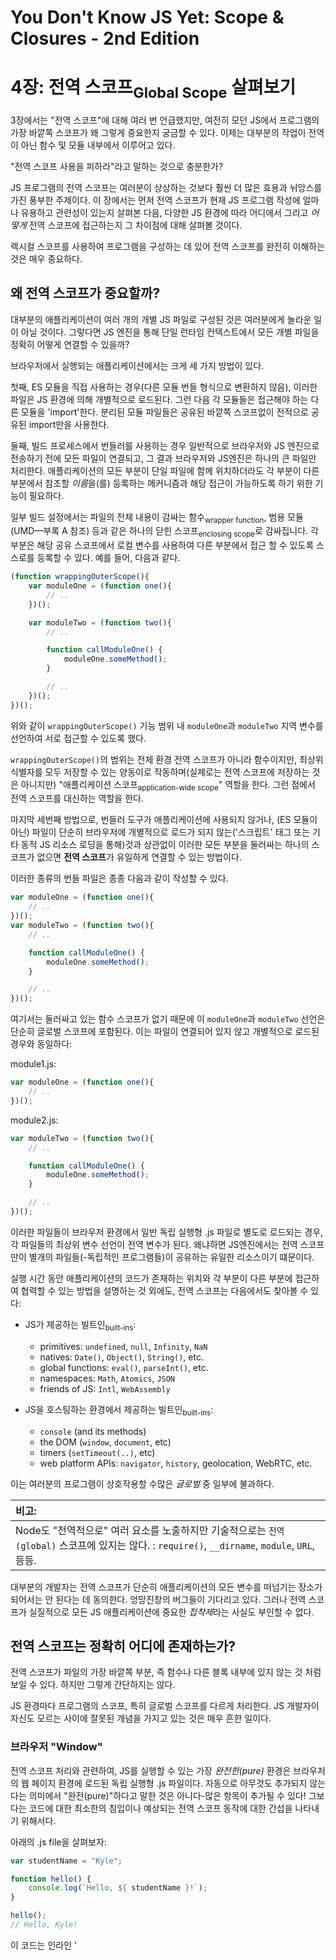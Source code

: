 # You Don't Know JS Yet: Scope & Closures - 2nd Edition
# 4장: 전역 스코프<sub>Global Scope</sub> 살펴보기

3장에서는 "전역 스코프"에 대해 여러 번 언급했지만, 여전히 모던 JS에서 프로그램의 가장 바깥쪽 스코프가 왜 그렇게 중요한지 궁금할 수 있다. 이제는 대부분의 작업이 전역이 아닌 함수 및 모듈 내부에서 이루어고 있다.

"전역 스코프 사용을 피하라"라고 말하는 것으로 충분한가?

JS 프로그램의 전역 스코프는 여러분이 상상하는 것보다 훨씬 더 많은 효용과 뉘앙스를 가진 풍부한 주제이다. 이 장에서는 먼저 전역 스코프가 현재 JS 프로그램 작성에 얼마나 유용하고 관련성이 있는지 살펴본 다음, 다양한 JS 환경에 따라 어디에서 그리고 *어떻게* 전역 스코프에 접근하는지 그 차이점에 대해 살펴볼 것이다.

렉시컬 스코프를 사용하여 프로그램을 구성하는 데 있어 전역 스코프를 완전히 이해하는 것은 매우 중요하다.

## 왜 전역 스코프가 중요할까?

대부분의 애플리케이션이 여러 개의 개별 JS 파일로 구성된 것은 여러분에게 놀라운 일이 아닐 것이다. 그렇다면 JS 엔진을 통해 단일 런타임 컨텍스트에서 모든 개별 파일을 정확히 어떻게 연결할 수 있을까?

브라우저에서 실행되는 애플리케이션에서는 크게 세 가지 방법이 있다.

첫째, ES 모듈을 직접 사용하는 경우(다른 모듈 번들 형식으로 변환하지 않음), 이러한 파일은 JS 환경에 의해 개별적으로 로드된다. 그런 다음 각 모듈들은 접근해야 하는 다른 모듈을 'import'한다. 분리된 모듈 파일들은 공유된 바깥쪽 스코프없이 전적으로 공유된 import만을 사용한다.

둘째, 빌드 프로세스에서 번들러를 사용하는 경우 일반적으로 브라우저와 JS 엔진으로 전송하기 전에 모든 파일이 연결되고, 그 결과 브라우저와 JS엔진은 하나의 큰 파일만 처리한다. 애플리케이션의 모든 부분이 단일 파일에 함께 위치하더라도 각 부분이 다른 부분에서 참조할 *이름*을(를) 등록하는 메커니즘과 해당 접근이 가능하도록 하기 위한 기능이 필요하다.

일부 빌드 설정에서는 파일의 전체 내용이 감싸는 함수<sub>wrapper function</sub>, 범용 모듈(UMD—부록 A 참조) 등과 같은 하나의 닫힌 스코프<sub>enclosing scope</sub>로 감싸집니다. 각 부분은 해당 공유 스코프에서 로컬 변수를 사용하여 다른 부분에서 접근 할 수 있도록 스스로를 등록할 수 있다. 예를 들어, 다음과 같다.

```js
(function wrappingOuterScope(){
    var moduleOne = (function one(){
        // ..
    })();

    var moduleTwo = (function two(){
        // ..

        function callModuleOne() {
            moduleOne.someMethod();
        }

        // ..
    })();
})();
```

위와 같이 `wrappingOuterScope()` 기능 범위 내 `moduleOne`과 `moduleTwo` 지역 변수를 선언하여 서로 접근할 수 있도록 했다.

`wrappingOuterScope()`의 범위는 전체 환경 전역 스코프가 아니라 함수이지만, 최상위 식별자를 모두 저장할 수 있는 양동이로 작동하며(실제로는 전역 스코프에 저장하는 것은 아니지만) "애플리케이션 스코프<sub>application-wide scope</sub>" 역할을 한다. 그런 점에서 전역 스코프를 대신하는 역할을 한다.

마지막 세번째 방법으로, 번들러 도구가 애플리케이션에 사용되지 않거나, (ES 모듈이 아닌) 파일이 단순히 브라우저에 개별적으로 로드가 되지 않는('스크립트' 태그 또는 기타 동적 JS 리소스 로딩을 통해)것과 상관없이 이러한 모든 부분을 둘러싸는 하나의 스코프가 없으면  **전역 스코프**가 유일하게 연결할 수 있는 방법이다.

이러한 종류의 번들 파일은 종종 다음과 같이 작성할 수 있다.

```js
var moduleOne = (function one(){
    // ..
})();
var moduleTwo = (function two(){
    // ..

    function callModuleOne() {
        moduleOne.someMethod();
    }

    // ..
})();
```

여기서는 둘러싸고 있는 함수 스코프가 없기 때문에 이 `moduleOne`과 `moduleTwo` 선언은 단순히 글로벌 스코프에 포함된다. 이는 파일이 연결되어 있지 않고 개별적으로 로드된 경우와 동일하다:

module1.js:

```js
var moduleOne = (function one(){
    // ..
})();
```

module2.js:

```js
var moduleTwo = (function two(){
    // ..

    function callModuleOne() {
        moduleOne.someMethod();
    }

    // ..
})();
```

이러한 파일들이 브라우저 환경에서 일반 독립 실행형 .js 파일로 별도로 로드되는 경우, 각 파일들의 최상위 변수 선언이 전역 변수가 된다. 왜냐하면 JS엔진에서는 전역 스코프만이 별개의 파일들(-독립적인 프로그램들)이 공유하는 유일한 리소스이기 떄문이다.

실행 시간 동안 애플리케이션의 코드가 존재하는 위치와 각 부분이 다른 부분에 접근하여 협력할 수 있는 방법을 설명하는 것 외에도, 전역 스코프는 다음에서도 찾아볼 수 있다:


* JS가 제공하는 빌트인<sub>built-ins</sub>:

    - primitives: `undefined`, `null`, `Infinity`, `NaN`
    - natives: `Date()`, `Object()`, `String()`, etc.
    - global functions: `eval()`, `parseInt()`, etc.
    - namespaces: `Math`, `Atomics`, `JSON`
    - friends of JS: `Intl`, `WebAssembly`

* JS을 호스팅하는 환경에서 제공하는 빌트인<sub>built-ins</sub>:

    - `console` (and its methods)
    - the DOM (`window`, `document`, etc)
    - timers (`setTimeout(..)`, etc)
    - web platform APIs: `navigator`, `history`, geolocation, WebRTC, etc.

이는 여러분의 프로그램이 상호작용할 수많은 *글로벌* 중 일부에 불과하다.

| 비고: |
| :--- |
| Node도 "전역적으로" 여러 요소를 노출하지만 기술적으로는 `전역(global)` 스코프에 있지는 않다. : `require()`, `__dirname`, `module`, `URL`, 등등. |

대부분의 개발자는 전역 스코프가 단순히 애플리케이션의 모든 변수를 떠넘기는 장소가 되어서는 안 된다는 데 동의한다. 엉망진창의 버그들이 기다리고 있다. 그러나 전역 스코프가 실질적으로 모든 JS 애플리케이션에 중요한 *접착제*라는 사실도 부인할 수 없다.

## 전역 스코프는 정확히 어디에 존재하는가?

전역 스코프가 파일의 가장 바깥쪽 부분, 즉 함수나 다른 블록 내부에 있지 않는 것 처럼 보일 수 있다. 하지만 그렇게 간단하지는 않다.

JS 환경마다 프로그램의 스코프, 특히 글로벌 스코프를 다르게 처리한다. JS 개발자이 자신도 모르는 사이에 잘못된 개념을 가지고 있는 것은 매우 흔한 일이다.

### 브라우저 "Window" 

전역 스코프 처리와 관련하여, JS를 실행할 수 있는 가장 *완전한(pure)* 환경은 브라우저의 웹 페이지 환경에 로드된 독립 실행형 .js 파일이다. 자동으로 아무것도 추가되지 않는다는 의미에서 "완전(pure)"하다고 말한 것은 아니다-많은 항목이 추가될 수 있다! 그보다는 코드에 대한 최소한의 침입이나 예상되는 전역 스코프 동작에 대한 간섭을 나타내기 위해서다.

아래의 .js file을 살펴보자:

```js
var studentName = "Kyle";

function hello() {
    console.log(`Hello, ${ studentName }!`);
}

hello();
// Hello, Kyle!
```

이 코드는 인라인 '<script> 태그나, 마크업에 있는 스크립트 태그 '<script src=...>' 또는 동적으로 생성되는 `<script>` DOM 엘리먼트를 통해 로드될 수 있다. 이 세 가지 경우 모두에서, `studentName`과 `hello` 식별자는 전역 스코프에서 선언된다.

즉, 전역 개체(일반적으로 브라우저의 `window`)에 접근하면 거기에서 같은 이름을 가진 속성을 찾을 수 있다.

```js
var studentName = "Kyle";

function hello() {
    console.log(`Hello, ${ window.studentName }!`);
}

window.hello();
// Hello, Kyle!
```

이는 JS 스펙을 읽었을 때 예상되는 기본 동작이다. 바깥 스코프는 *전역 범위*이며 스펙에 따라 'studentName'은 전역 변수로 생성된다.

그게 바로 여기서 말하는 *완전*의 의미다. 그러나 안타깝게도 이러한 상황이 모든 JS 환경에 적용되는 것은 아니며, 그래서 JS 개발자들에게는 종종 놀라게 한다.

#### 전역을 섀도잉하는 전역

3장의 섀도잉(및 전역 언섀도잉)에 대한 내용을 떠올려보자. 하나의 변수 선언이 바깥 스코프에서 동일한 이름의 선언에 대한 접근을 재정의하고 차단할 수 있었다.

전역 변수와 동일한 이름의 전역 속성 간의 차이로 인해 발생하는 비정상적인 결과는 전역 스코프 자체 내에서 전역 개체 속성이 전역 변수에 의해 가려질 수 있다는 것이다.

```js
window.something = 42;

let something = "Kyle";

console.log(something);
// Kyle

console.log(window.something);
// 42
```

`let` 선언은 `어떤` 전역 변수를 추가하지 전역 객체 속성은 추가하지 않는다(3장 참조). 그 효과는  `어떤` 렉시컬 식별자가 `어떤` 전역 객체 속성을 섀도잉하는 것이다.

전역 객체와 전역 범위 간의 차이를 만드는 것은 확실히 좋지 않은 생각이다. 코드를 읽는 사람들은 거의 틀림없이 실수할 것이다.

전역 선언을 통해 이러한 상황을 피할 수 있는 간단한 방법은 전역에 항상 'var'를 사용하는 것이다. 블록 스코프에서는 'let'과 'const'을 사용해라(6장의 "블록 스코프 지정" 참조).

#### DOM 전역

브라우저가 호스팅하는 JS 환경은 가장 *완전*한 전역 스코프 동작들을 가진다고 말했다. 그러나 완벽하게 *완전*한 것은 아니다.

브라우저 기반 JS  애플리케이션에서 발생할 수 있는 한 가지 놀라운 동작: 'id' 속성을 가진 DOM 요소는 이를 참조하는 전역 변수를 자동으로 생성한다.

아래 마크업을 살펴보자:    

```text
<ul id="my-todo-list">
   <li id="first">Write a book</li>
   ..
</ul>
```

그리고 그 페이지의 JS는 다음을 포함한다:    

```js
first;
// <li id="first">..</li>

window["my-todo-list"];
// <ul id="my-todo-list">..</ul>
```

`id` 값이 유효한 렉시컬 이름(`first`와 같이)이면 렉시컬 변수가 생성햔다. 그렇지 않은 경우 전역 개체를 통해서만 전역에 접근할 수 있다(`window[..]`).    

모든 `id`가 포함된 DOM 요소를 전역 변수로 자동 등록하는 것은 오래된 브라우저 레거시에며, 그럼에도 불구하고 많은 오래된 사이트들이 여전히 이 요소에 의존하고 있기 때문에 유지되어야 한다. 이러한 전역 변수가 생성되어있더라도 절대 사용하지 않는 것이 좋다.    

#### (Window) Name 안에는 무엇이 있나?

브라우저 기반 JS의 또 다른 전역 특이성:

```js
var name = 42;

console.log(name, typeof name);
// "42" string
```

`window.name`은 브라우저 컨텍스트에서 미리 정의된 "전역"이며 전역 객체의 속성이기 때문에 일반적인 전역 변수처럼 보인다.(그러나 "일반"이 아니다).
    
선언에 'var'를 사용했는데, 사전 정의된 `name` 전역 속성을 ** 가리지 ** 않는다. 즉, 'var' 선언은 무시된다. 해당 이름의 전역 스코프 객체 속성이 이미 있기 때문이다. 앞서 논의했듯이 `let name`을 사용했다면 `window.name`에 별도의 전역 `name` 변수로 객체 속성을 가렸을 것이다.

그런데 정말 놀라운 동작은 `42`라는 숫자를 `name`(따라서 `window.name`)에 붙였음에도 불구하고 그 값을 회수하면 `"42"`라는 문자열이 붙는다는 것이다. 이는 `window` 객체에 미리 정의된 getter/setter가 그 값을 string으로 만들기 때문이다. 으악!    
    
DOM 엘리먼트 ID 및 `window.name`과 같은 일부 드문 경우를 제외하고, 브라우저 페이지에서 독립 실행형 파일로 실행되는 JS는 가장 *완전한* 전역 스코프 동작을 수행한다.    

### 웹 워커

웹 워커는 기본 JS 프로그램을 실행하는 스레드와 완전히 다른 스레드(운영 체제 기준)에서 JS 파일을 실행할 수 있는 브라우저-JS 동작 위에 있는 웹 플랫폼 익스텐션이다.    

이러한 웹 워커 프로그램은 별도의 스레드에서 실행되기 때문에 애플리케이션의 메인 스레드와의 통신에서 제한되어 경합 조건 및 기타 문제를 방지/제한한다. 예를 들어 웹 워커 코드는 DOM에 대한 접근 권한이 없다. 그러나 `navigator`와 같이 일부 웹 API는 워커가 사용할 수 있다.    

웹 워커는 완전히 별개의 프로그램으로 취급되기 때문에 메인 JS 프로그램과 전역 스코프를 공유하지 않는다. 그러나 브라우저의 JS 엔진에서 여전히 코드가 실행 중이므로 전역 스코프 동작에 대해 유사한 *완전함*을 기대할 수 있다. DOM 접근이 없기 때문에 전역 스코프에 대한 `window` 별칭이 없다.    

웹 워커에서 전역 객체 참조는 일반적으로 'self'를 사용하여 이루어진다:  

```js
var studentName = "Kyle";
let studentID = 42;

function hello() {
    console.log(`Hello, ${ self.studentName }!`);
}

self.hello();
// Hello, Kyle!

self.studentID;
// undefined
```

주요 JS 프로그램과 마찬가지로 'var' 및 'function' 선언은 글로벌 객체(일명 `self`)에 미러링된 속성을 생성한다. 다른 선언들(`let`, etc)은 그렇게 하지 못한다.   

여기서 확인한 전역 스코프 동작은 JS 프로그램을 실행할 때 만큼 *완전*하다: 문제를 해결할 DOM이 없기 때문에 더 *완전*할 수 있다.

### 개발자 도구 Console/REPL    

1장에서 개발자 도구가 완전히 종속된 JS 환경을 만들지 않는다는 점을 기억해라. 이들은 JS 코드를 처리하지만, 또한 UX 인터렉션이 개발자에게 가장 친숙하도록(일명 개발자 경험 또는 DX)하는 것을 지향한다.    

경우에 따라 전체 JS 프로그램을 처리하는 데 필요한 일반적인 엄격한 단계보다 짧은 JS 스니펫으로 입력할 때 DX를 선호하면 프로그램과 도구 간에 코드 동작에서 관찰 가능한 차이가 발생한다. 예를 들어, 개발 도구에 코드를 입력할 때 JS 프로그램에 적용되는 특정 오류 조건이 완화되어 표시되지 않을 수 있다.    

위에서 말한 스코프와 관련하여 관찰할 수 있는 동작의 차이는 다음과 같다.    

* 전역 스코프의 동작    

* 호이스팅 (5장 참고)

* 가장 바깥 스코프에서 사용될 때 Block-scoping 선언 (`let` / `const`, 6장 참고)

console/REPL을 사용할 때 가장 바깥쪽 스코프의 입력문이 실제 전역 스코프위에서 처리되고 있는 것처럼 보일 수 있지만, 이는 정확하지는 않다. 이러한 툴은 일반적으로 엄격한 준수가 아닌 에뮬레이션의 전역 스코프 위치를 어느 정도 에뮬레이션합니다. 이러한 툴 환경은 개발자 편의성을 우선시하며, 이는 (스코프에 대한 현재 논의와 같이) 관찰된 동작이 JS 스펙에서 벗어날 수 있음을 의미한다.    

단점은 개발자 도구는 다양한 개발자 활동에 편리하고 유용하도록 최적화되었지만 실제 JS 프로그램 컨텍스트의 명시적이고 미묘한 동작을 확인하기에 적합한 환경은 *아니라는* 점이다.    

### ES Modules (ESM)

ES6는 모듈 패턴에 대한 first-class 지원을 도입했다(8장에서 다룬다). ESM 사용의 가장 분명한 영향 중 하나는 파일에서 관측 가능한 최상위 스코프의 동작을 변경하는 방법이다.    

이전 버전의 이 코드 스니펫을 기억해봐라(`export` 키워드를 사용하여 ESM 형식으로 조정할 예정이다):    

```js
var studentName = "Kyle";

function hello() {
    console.log(`Hello, ${ studentName }!`);
}

hello();
// Hello, Kyle!

export hello;
```

ES 모듈로 로드된 파일에 해당 코드가 있으면 그대로 실행. 그러나 전체적인 적용 관점에서 관측 가능한 효과는 다를 것다.
    
(모듈) 파일의 최상위 수준에서 선언되더라도 가장 바깥쪽의 명백한 스코프의 `studentName`과 `hello`는 전역 스코프가 아니다. 대신 모듈 범위<sub>module-wide</sub>의 또는 "module-global"이다.    

그러나 모듈에는 선언이 비모듈 JS 파일의 최상위 수준에 나타나는 것처럼 이러한 최상위 선언을 속성으로 추가할 내포된 "모듈 범위 스코프 개체"가 없다. 전역 변수가 존재하거나 이러한 프로그램에 접근 할 수 없다는 뜻은 아니다. 단지 모듈의 최상위 범위에서 변수를 선언한다고 전역 변수가 *생성*되는 것은 아니다.    

모듈의 최상위 스코프는 전역 스코프에서 내려온 것으로, 모듈의 전체 내용이 함수에 싸여 있는 것처럼 보인다. 따라서 전역 스코프에 존재하는 모든 변수(전역 객체에 있든 없든)는 모듈의 범위 내에서 렉시컬 식별자로 사용할 수 있다.    

ESM은 현재 모듈이 작동하는 데 필요한 모든 모듈을 가져올 수 있는 글로벌 범위에 대한 의존도를 최소화할 것을 권장한다. 따라서 전역 스코프 또는 전역  개체의 사용 빈도가 낮아진다.    

그러나 앞에서 언급한 바와 같이 대다수의 JS와 웹 전역은 여전히 전역 스코프에서 계속 접근할 수 있다.    

### Node

One aspect of Node that often catches JS developers off-guard is that Node treats every single .js file that it loads, including the main one you start the Node process with, as a *module* (ES module or CommonJS module, see Chapter 8). The practical effect is that the top level of your Node programs **is never actually the global scope**, the way it is when loading a non-module file in the browser.

As of time of this writing, Node has recently added support for ES modules. But additionally, Node has from its beginning supported a module format referred to as "CommonJS", which looks like this:

```js
var studentName = "Kyle";

function hello() {
    console.log(`Hello, ${ studentName }!`);
}

hello();
// Hello, Kyle!

module.exports.hello = hello;
```

Before processing, Node effectively wraps such code in a function, so that the `var` and `function` declarations are contained in that wrapping function's scope, **not** treated as global variables.

Envision the preceding code as being seen by Node as this (illustrative, not actual):

```js
function Module(module,require,__dirname,...) {
    var studentName = "Kyle";

    function hello() {
        console.log(`Hello, ${ studentName }!`);
    }

    hello();
    // Hello, Kyle!

    module.exports.hello = hello;
}
```

Node then essentially invokes the added `Module(..)` function to run your module. You can clearly see here why `studentName` and `hello` identifiers are not global, but rather declared in the module scope.

As noted earlier, Node defines a number of "globals" like `require()`, but they're not actually identifiers in the global scope (nor properties of the global object). They're injected in the scope of every module, essentially a bit like the parameters listed in the `Module(..)` function declaration.

So how do you define actual global variables in Node? The only way to do so is to add properties to another of Node's automatically provided "globals," which is ironically called `global`. `global` is a reference to the real global scope object, somewhat like using `window` in a browser JS environment.

Consider:

```js
global.studentName = "Kyle";

function hello() {
    console.log(`Hello, ${ studentName }!`);
}

hello();
// Hello, Kyle!

module.exports.hello = hello;
```

Here we add `studentName` as a property on the `global` object, and then in the `console.log(..)` statement we're able to access `studentName` as a normal global variable.

Remember, the identifier `global` is not defined by JS; it's specifically defined by Node.

## Global This

Reviewing the JS environments we've looked at so far, a program may or may not:

* Declare a global variable in the top-level scope with `var` or `function` declarations—or `let`, `const`, and `class`.

* Also add global variables declarations as properties of the global scope object if `var` or `function` are used for the declaration.

* Refer to the global scope object (for adding or retrieving global variables, as properties) with `window`, `self`, or `global`.

I think it's fair to say that global scope access and behavior is more complicated than most developers assume, as the preceding sections have illustrated. But the complexity is never more obvious than in trying to nail down a universally applicable reference to the global scope object.

Yet another "trick" for obtaining a reference to the global scope object looks like:

```js
const theGlobalScopeObject =
    (new Function("return this"))();
```

| NOTE: |
| :--- |
| A function can be dynamically constructed from code stored in a string value with the `Function()` constructor, similar to `eval(..)` (see "Cheating: Runtime Scope Modifications" in Chapter 1). Such a function will automatically be run in non-strict-mode (for legacy reasons) when invoked with the normal `()` function invocation as shown; its `this` will point at the global object. See the third book in the series, *Objects & Classes*, for more information on determining `this` bindings. |

So, we have `window`, `self`, `global`, and this ugly `new Function(..)` trick. That's a lot of different ways to try to get at this global object. Each has its pros and cons.

Why not introduce yet another!?!?

As of ES2020, JS has finally defined a standardized reference to the global scope object, called `globalThis`. So, subject to the recency of the JS engines your code runs in, you can use `globalThis` in place of any of those other approaches.

We could even attempt to define a cross-environment polyfill that's safer across pre-`globalThis` JS environments, such as:

```js
const theGlobalScopeObject =
    (typeof globalThis != "undefined") ? globalThis :
    (typeof global != "undefined") ? global :
    (typeof window != "undefined") ? window :
    (typeof self != "undefined") ? self :
    (new Function("return this"))();
```

Phew! That's certainly not ideal, but it works if you find yourself needing a reliable global scope reference.

(The proposed name `globalThis` was fairly controversial while the feature was being added to JS. Specifically, I and many others felt the "this" reference in its name was misleading, since the reason you reference this object is to access to the global scope, never to access some sort of global/default `this` binding. There were many other names considered, but for a variety of reasons ruled out. Unfortunately, the name chosen ended up as a last resort. If you plan to interact with the global scope object in your programs, to reduce confusion, I strongly recommend choosing a better name, such as (the laughably long but accurate!) `theGlobalScopeObject` used here.)

## Globally Aware

The global scope is present and relevant in every JS program, even though modern patterns for organizing code into modules de-emphasizes much of the reliance on storing identifiers in that namespace.

Still, as our code proliferates more and more beyond the confines of the browser, it's especially important we have a solid grasp on the differences in how the global scope (and global scope object!) behave across different JS environments.

With the big picture of global scope now sharper in focus, the next chapter again descends into the deeper details of lexical scope, examining how and when variables can be used.
